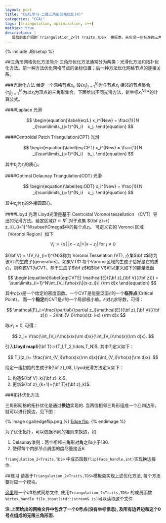 ```yaml
---
layout: post
title: "CGAL学习-二维三角形网格优化(4)"
categories: "CGAL"
tags: [triangulation, optimization, c++]
mathjax: true
description: |
   借助前面介绍的`Triangulation_2<lt Traits,TDS>` 模板类，来实现一些标准的三角形网格优化方法：点光滑化和拓扑优化方法（换边）。
---
```

{% include JB/setup %}

##三角形网格优化方法简介
三角形优化方法通常分为两类：光滑化方法和拓扑优化方法。前一种方法优化网格节点的坐标位置；后一种方法优化网格节点的连接关系。

###光滑化方法
给定一个网格节点$x_i$, 设$\{ x_j\}_{j=1}^{N_i}$为与节点$x_i$ 相邻的节点集合, 
$\{\tau_j\}_{j=1}^{N}$ 为以$x_i$为顶点的三角形集合。下面给出不同光滑方法，新坐标$x_i^{New}$的计算公式。

####Laplace 光滑

$$
\begin{equation}\label{eq:L}
x_i^{New} = \frac{1}{Ｎ_i}\sum\limits_{j=1}^{N_i}　x_j.
\end{equation}
$$

####Centroidal Patch Triangulation(CPT) 光滑

$$
\begin{equation}\label{eq:CPT}
x_i^{New} = \frac{1}{Ｎ_i}\sum\limits_{j=1}^{N_i}　b_j.
\end{equation}
$$

其中$b_j$为$\tau_j$的质心。

####Optimal Delaunay Triangulation(ODT) 光滑

$$
\begin{equation}\label{eq:ODT}
x_i^{New} = \frac{1}{Ｎ_i}\sum\limits_{j=1}^{N_i}　c_j.
\end{equation}
$$

其中$c_j$为$\tau_j$的外接圆圆心。

####Lloyd 光滑
Lloyd光滑是基于 Centroidal Voronoi tessellation （CVT）导出的光滑方法。给定区域$\Omega\subset R^n$,对于点集
${\bf z}=\{ z_i\}_{i=1}^N\subset\Omega$中的每个点$z_i$， 可定义它的 Voronoi 区域（Voronoi Region）如下

$$
\begin{equation}\label{eq:VR}
V_i:=\{ x\, |\, |x - z_i| < |x - z_j| \text{ for } j\neq i \}
\end{equation}
$$

${\bf V} = \{V_i\}_{i=1}^{N}$称为 Voronoi Tesselation (VT), 点集$\bf z$称为该VT的生成子(generators)。如果VT中
每个Voronoi区域的生成子恰好是它的质心，则称该VT为CVT。基于生成子$\bf z$和$\bf V$可以定义如下的能量泛函

$$
\begin{equation}\label{eq:CVTE}
\mathcal{E}({\bf z},{\bf V}({\bf z})) = \sum\limits_{i=1}^N\int_{V_i}\rho(x)\|{x-z_i}\| {\rm d}x
\end{equation}
$$

其中$\rho(x)$是一个给定的密度函数。一个CVT是能量泛函$\mathcal{E}$的一个**临界点**(Critical Point)，
而一个**稳定**的CVT是$\mathcal{E}$的一个局部极小值。$\mathcal{E}$对$z_i$求导数，可得：

$$
\mathcal{F}_i:=\frac{\partial}{\partial z_i}\mathcal{E}({\bf z},{\bf V}({\bf z})) = 2\int_{V_i}\rho(x)(z_i-x)
{\rm d}x
$$

取$\mathcal{F}_i=0$, 可得：

$$
z_i= \frac{\int_{V_i}\rho(x)x{\rm d}x}{\int_{V_i}\rho(x){\rm d}x}.
$$

引入**Lloyd map**${\bf T}:=(T_1,T_2,\ldots,T_N)$, 其中$T_i$定义如下：

$$
T_i(z_i)= \frac{\int_{V_i}\rho(x)x{\rm d}x}{\int_{V_i}\rho(x){\rm d}x}.
$$

给定一组初始的生成子${\bf z}_0$, Llyod光滑方法定义如下：

1. 构造${\bf V}_k({\bf z}_k)$.
2. 更新${\bf z}_{k+1}={\bf T}({\bf z}_k)$.

###拓扑优化方法

三角形网格的拓扑优化是通过**换边**实现的. 当两信相邻三角形组成一个凸四边形，就可以进行换边，见下图：

{% image cgal/edgeflip.png %}
[Edge flip](http://dit-archives.epfl.ch/SCR96/scr8-page4.html).
{% endimage %}

为了优化拓扑，可以依据不同的准则来换边，如

1. Delaunay准则：两个相邻三角形对角之和小于180.
2. 使得每个内部节点周围的度尽量接近6. 

`Triangulation_2<Traits,TDS>` 中成员函数`flip(Face_handle,int)`实现换边操作.

##练习
请基于`Triangulation_2<Traits,TDS>`模板类实现上述优化方法, 每个方法要对应一个模块。

[这里](/res/data/mesh.off)是一个off格式网格文件, 使用`Triangulation_2<Traits,TDS>`
的成员函数`Vertex_handle file_input(std::istream& is)`可以读取这个文件.

**注:上面给出的网格文件中包含了一个0号点(没有坐标信息), 及所有边界边和这个0号点组成的无限三角形面.**

